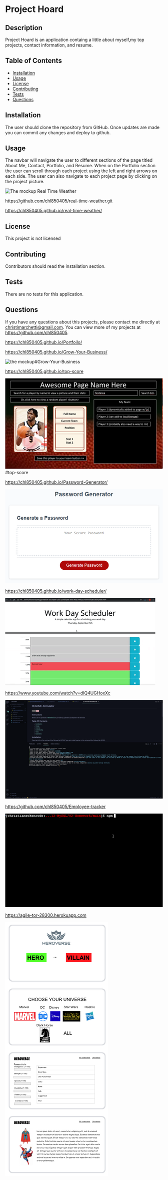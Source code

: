 # Project Hoard

## Description 
Project Hoard is an application containg a little about myself,my top projects, contact information, and resume.

## Table of Contents
* [Installation](#installation)
* [Usage](#usage)
* [License](#license)
* [Contributing](#contributing)
* [Tests](#tests)
* [Questions](#questions)

## Installation 
The user should clone the repository from GitHub. Once updates are made you can commit any changes and deploy to github.

## Usage 
The navbar will navigate the user to different sections of the page titled About Me, Contact, Portfolio, and Resume. When on the Portfolio section the user can scroll through each project using the left and right arrows on each side. The user can also navigate to each project page by clicking on the project picture.

![The mockup](./assets/weather-dashboard.png) Real Time Weather

https://github.com/chl850405/real-time-weather.git

https://chl850405.github.io/real-time-weather/

## License 
This project is not licensed

## Contributing 
Contributors should read the installation section. 

## Tests
There are no tests for this application. 

## Questions
If you have any questions about this projects, please contact me directly at christimarchetti@gmail.com. You can view more of my projects at https://github.com/chl850405.


https://chl850405.github.io/Portfoilo/

https://chl850405.github.io/Grow-Your-Business/

![the mockup](./assets/images/GrowYourBusiness.png)#Grow-Your-Business

https://chl850405.github.io/top-score

![the mockup](./assets/images/top-score.png)
#top-score

https://chl850405.github.io/Password-Generator/

![the mockup](./assets/images/password-generator.png)

https://chl850405.github.io/work-day-scheduler/

![](./assets/gif/work-day-scheduler.gif)

https://www.youtube.com/watch?v=dIQ4UGHoxXc

![the mockup](./assets/images/README-formulator.png)

https://github.com/chl850405/Employee-tracker

![](./assets/gif/employee-tracker.gif)

https://agile-tor-28300.herokuapp.com

![the mockup](./assets/images/Heroverse.png)




